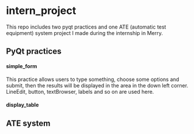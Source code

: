 # intern_project
This repo includes two pyqt practices and one ATE (automatic test equipment) system project I made during the internship in Merry.

## PyQt practices
#### simple_form
This practice allows users to type something, choose some options and submit, then the results will be displayed in the area in the down left corner. LineEdit, button, textBrowser, labels and so on are used here.

#### display_table

## ATE system
